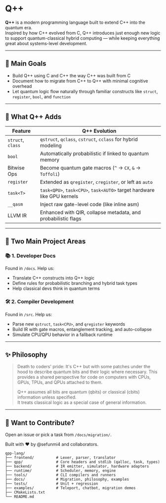 # Q++

**Q++** is a modern programming language built to extend C++ into the quantum era.  
Inspired by how C++ evolved from C, Q++ introduces just enough new logic to support quantum-classical hybrid computing — while keeping everything great about systems-level development.

---

## 📌 Main Goals

- Build Q++ using C and C++ the way C++ was built from C
- Document how to migrate from C++ to Q++ with minimal cognitive overhead
- Let quantum logic flow naturally through familiar constructs like `struct`, `register`, `bool`, and `function`

---

## 🔧 What Q++ Adds

| Feature | Q++ Evolution |
|--------|----------------|
| `struct`, `class` | `qstruct`, `qclass`, `cstruct`, `cclass` for hybrid modeling |
| `bool` | Automatically probabilistic if linked to quantum memory |
| Bitwise Ops | Become quantum gate macros (`^` → `CX`, `&` → `Toffoli`) |
| `register` | Extended as `qregister`, `cregister`, or left as `auto` |
| `task<T>` | `task<QPU>`, `task<CPU>`, `task<AUTO>` target hardware like GPU kernels |
| `__qasm` | Inject raw gate-level code (like inline asm) |
| LLVM IR | Enhanced with QIR, collapse metadata, and probabilistic flags |

---

## 📘 Two Main Project Areas

### 📚 1. Developer Docs
Found in `/docs`. Help us:
- Translate C++ constructs into Q++ logic
- Define rules for probabilistic branching and hybrid task types
- Help classical devs think in quantum terms

### 🛠️ 2. Compiler Development
Found in `/src`. Help us:
- Parse new `qstruct`, `task<CPU>`, and `qregister` keywords
- Build IR with gate macros, entanglement tracking, and auto-collapse
- Simulate CPU/QPU behavior in a fallback runtime

---

## ✨ Philosophy

> Death to coders' pride:
> It's C++ but with some patches under the hood to describe quantum bits and their logic where necessary.
> This provides a shared perspective for code on computers with CPUs, GPUs, TPUs, and QPUs attached to them.
>
> Q++ assumes all bits are quantum (qbits) or classical (cbits) information unless specified.  
> It treats classical logic as a special case of general information.

---

## 🤝 Want to Contribute?

Open an issue or pick a task from `/docs/migration/`.

Built with ❤️ by @sefunmi4 and collaborators.

```
qpp-lang/
├── frontend/          # Lexer, parser, translator
├── qpp/               # Core headers and stdlib (qalloc, task, types)
├── backend/           # IR emitter, simulator, hardware adapters
├── runtime/           # Scheduler, memory, engine
├── tools/             # CLI compilers and runners
├── docs/              # Migration, philosophy, examples
├── tests/             # Unit + regression
├── examples/          # Teleport, chatbot, migration demos
├── CMakeLists.txt
└── README.md
```

